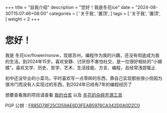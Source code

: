 +++
title = "自我介绍"
description = "您好！我是冬花ice"
date = "2024-08-30T15:07:46+08:00"
categories = [
    '关于我',
    '置顶',
]
tags = [
    '关于我',
    '置顶',
]
weight = 2
+++

# 您好！
我是 冬花ice/flowerinsnow，现居苏州，编程作为我的兴趣，还没有彻底成为我的生活。到2024年15岁。喜欢安静、讨厌但不害怕社交，是一位很好相处的“小蝴蝶”。喜欢文学、历史、哲学、艺术、生活技能、方言、编程，且经常浅尝辄止

初中还没毕业的小菜鸟，平时喜欢写一点零碎的东西，靠自己实现那些很小但因为很冷门而没有人实现过的东西，到2024年已经有7年的编程经历了

想要查看我的项目请查看 [我的仓库](https://github.com/flowerinsnowdh?tab=repositories) 以及 [冬花的杂碎开源工具](https://github.com/flowerinsnow-lights-opensource)

PGP 公钥：[F885D78F25CD59AE6D3FEAB5976CA342D0A0D2C0](https://keys.openpgp.org/vks/v1/by-fingerprint/F885D78F25CD59AE6D3FEAB5976CA342D0A0D2C0)